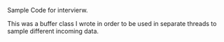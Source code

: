 Sample Code for intervierw.

This was a buffer class I wrote in order to be used in separate threads to sample different incoming data.
